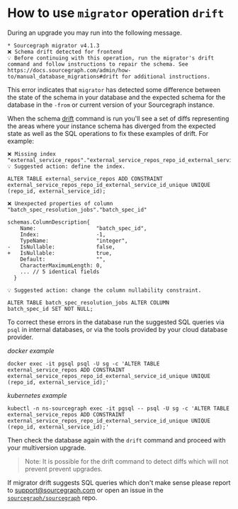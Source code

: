 # How to use `migrator` operation `drift`

During an upgrade you may run into the following message.

```
* Sourcegraph migrator v4.1.3
❌ Schema drift detected for frontend
💡 Before continuing with this operation, run the migrator's drift command and follow instructions to repair the schema. See https://docs.sourcegraph.com/admin/how-to/manual_database_migrations#drift for additional instructions.
```

This error indicates that `migrator` has detected some difference between the state of the schema in your database and the expected schema for the database in the `-from` or current version of your Sourcegraph instance.

When the schema [drift](./manual_database_migrations.md#drift) command is run you'll see a set of diffs representing the areas where your instance schema has diverged from the expected state as well as the SQL operations to fix these examples of drift. For example:

```
❌ Missing index "external_service_repos"."external_service_repos_repo_id_external_service_id_unique"
💡 Suggested action: define the index.

ALTER TABLE external_service_repos ADD CONSTRAINT
external_service_repos_repo_id_external_service_id_unique UNIQUE
(repo_id, external_service_id);
```

```
❌ Unexpected properties of column "batch_spec_resolution_jobs"."batch_spec_id"

schemas.ColumnDescription{
  	Name:                   "batch_spec_id",
  	Index:                  -1,
  	TypeName:               "integer",
- 	IsNullable:             false,
+ 	IsNullable:             true,
  	Default:                "",
  	CharacterMaximumLength: 0,
  	... // 5 identical fields
  }

💡 Suggested action: change the column nullability constraint.

ALTER TABLE batch_spec_resolution_jobs ALTER COLUMN
batch_spec_id SET NOT NULL;
```

To correct these errors in the database run the suggested SQL queries via `psql` in internal databases, or via the tools provided by your cloud database provider. 

*docker example*
```
docker exec -it pgsql psql -U sg -c 'ALTER TABLE external_service_repos ADD CONSTRAINT external_service_repos_repo_id_external_service_id_unique UNIQUE (repo_id, external_service_id);'
```
*kubernetes example*
```
kubectl -n ns-sourcegraph exec -it pgsql -- psql -U sg -c 'ALTER TABLE external_service_repos ADD CONSTRAINT external_service_repos_repo_id_external_service_id_unique UNIQUE (repo_id, external_service_id);'
```

Then check the database again with the `drift` command and proceed with your multiversion upgrade.

> Note: It is possible for the drift command to detect diffs which will not prevent prevent upgrades.

If migrator drift suggests SQL queries which don't make sense please report to support@sourcegraph.com or open an issue in the [`sourcegraph/sourcegraph`](https://github.com/sourcegraph/sourcegraph/issues/new?assignees=&labels=&template=bug_report.md&title=) repo.


